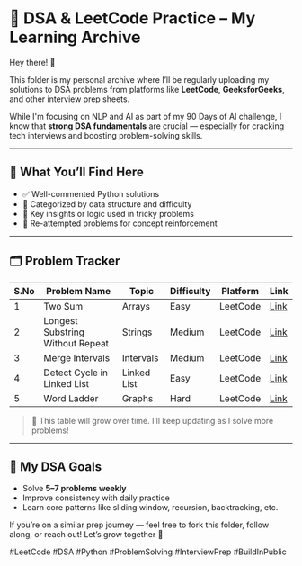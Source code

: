 # 🔢 DSA & LeetCode Practice – My Learning Archive

Hey there! 👋

This folder is my personal archive where I’ll be regularly uploading my solutions to DSA problems from platforms like **LeetCode**, **GeeksforGeeks**, and other interview prep sheets.

While I'm focusing on NLP and AI as part of my 90 Days of AI challenge, I know that **strong DSA fundamentals** are crucial — especially for cracking tech interviews and boosting problem-solving skills.

---

## 📂 What You’ll Find Here

- ✅ Well-commented Python solutions
- 📌 Categorized by data structure and difficulty
- 🧠 Key insights or logic used in tricky problems
- 🔄 Re-attempted problems for concept reinforcement

---

## 🗂️ Problem Tracker

| S.No | Problem Name                       | Topic          | Difficulty | Platform    | Link                                      |
|------|------------------------------------|----------------|------------|-------------|-------------------------------------------|
| 1    | Two Sum                            | Arrays         | Easy       | LeetCode    | [Link](https://leetcode.com/problems/two-sum) |
| 2    | Longest Substring Without Repeat  | Strings        | Medium     | LeetCode    | [Link](https://leetcode.com/problems/longest-substring-without-repeating-characters) |
| 3    | Merge Intervals                    | Intervals      | Medium     | LeetCode    | [Link](https://leetcode.com/problems/merge-intervals) |
| 4    | Detect Cycle in Linked List        | Linked List    | Easy       | LeetCode    | [Link](https://leetcode.com/problems/linked-list-cycle) |
| 5    | Word Ladder                        | Graphs         | Hard       | LeetCode    | [Link](https://leetcode.com/problems/word-ladder) |

> 🔁 This table will grow over time. I’ll keep updating as I solve more problems!

---

## 🎯 My DSA Goals

- Solve **5–7 problems weekly**
- Improve consistency with daily practice
- Learn core patterns like sliding window, recursion, backtracking, etc.

If you’re on a similar prep journey — feel free to fork this folder, follow along, or reach out! Let’s grow together 🚀

#LeetCode #DSA #Python #ProblemSolving #InterviewPrep #BuildInPublic
